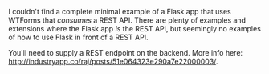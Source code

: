 I couldn't find a complete minimal example of a Flask app that uses WTForms that *consumes* a REST API.  There are plenty of examples and extensions where the Flask app *is* the REST API, but seemingly no examples of how to use Flask in front of a REST API. 

You'll need to supply a REST endpoint on the backend.  More info here: http://industryapp.co/raj/posts/51e064323e290a7e22000003/.  
